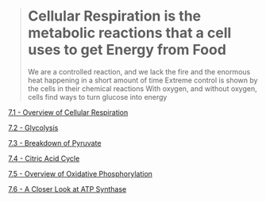 > # Cellular Respiration is the metabolic reactions that a cell uses to get Energy from Food
> We are a controlled reaction, and we lack the fire and the enormous heat happening in a short amount of time
> Extreme control is shown by the cells in their chemical reactions
> With oxygen, and without oxygen, cells find ways to turn glucose into energy

[7.1 - Overview of Cellular Respiration](https://github.com/MCBasterSheet/MCBasterSheet/blob/main/MCB150/pages/7.1%20-%20Overview%20of%20Cellular%20Respiration.md)

[7.2 - Glycolysis](https://github.com/MCBasterSheet/MCBasterSheet/blob/main/MCB150/pages/7.2%20-%20Glycolysis.md)

[7.3 - Breakdown of Pyruvate](https://github.com/MCBasterSheet/MCBasterSheet/blob/main/MCB150/pages/7.3%20-%20Breakdown%20of%20Pyruvate.md)

[7.4 - Citric Acid Cycle](https://github.com/MCBasterSheet/MCBasterSheet/blob/main/MCB150/pages/7.4%20-%20Citric%20Acid%20Cycle.md)

[7.5 - Overview of Oxidative Phosphorylation](https://github.com/MCBasterSheet/MCBasterSheet/blob/main/MCB150/pages/7.5%20-%20Overview%20of%20Oxidative%20Phosphorylation.md)

[7.6 - A Closer Look at ATP Synthase](https://github.com/MCBasterSheet/MCBasterSheet/blob/main/MCB150/pages/7.6%20-%20A%20Closer%20Look%20at%20ATP%20Synthase.md)
